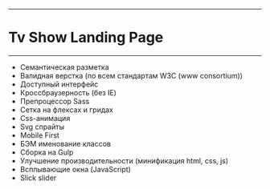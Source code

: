 ***********************************************************************************************************************************************************************************
# Tv Show Landing Page
***********************************************************************************************************************************************************************************
* Семантическая разметка
* Валидная верстка (по всем стандартам W3C (www consortium))
* Доступный интерфейс
* Кроссбраузерность (без IE)
* Препроцессор Sass
* Сетка на флексах и гридах
* Css-анимация
* Svg спрайты
* Mobile First
* БЭМ именование классов
* Сборка на Gulp
* Улучшение производительности (минификация html, css, js)
* Всплывающие окна (JavaScript) 
* Slick slider
